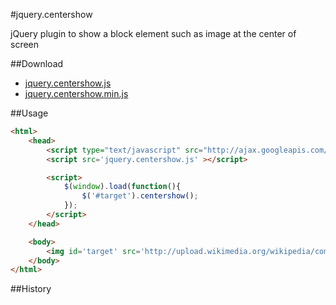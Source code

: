 #jquery.centershow

jQuery plugin to show a block element such as image at the center of screen

##Download

* [jquery.centershow.js](https://raw.github.com/kssfilo/jquery.centershow/master/dist/jquery.centershow.js)
* [jquery.centershow.min.js](https://raw.github.com/kssfilo/jquery.centershow/master/dist/jquery.centershow.min.js)

##Usage

```html
<html>
	<head>
		<script type="text/javascript" src="http://ajax.googleapis.com/ajax/libs/jquery/1.5.0/jquery.min.js"></script>
		<script src='jquery.centershow.js' ></script>

		<script>
			$(window).load(function(){
				$('#target').centershow();
			});
		</script>
	</head>

	<body>
		<img id='target' src='http://upload.wikimedia.org/wikipedia/commons/thumb/f/f7/130608_Matsumoto_Castle_Matsumoto_Nagano_pref_Japan02bs4.jpg/300px-130608_Matsumoto_Castle_Matsumoto_Nagano_pref_Japan02bs4.jpg'></img>
	</body>
</html>
```


##History


